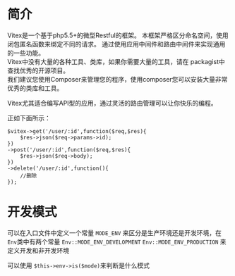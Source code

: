 # 简介

Vitex是一个基于php5.5+的微型Restful的框架。
本框架严格区分命名空间，使用闭包匿名函数来绑定不同的请求。
通过使用应用中间件和路由中间件来实现通用的一些功能。   
Vitex中没有大量的各种工具、类库，如果你需要大量的工具，请在 packagist中查找优秀的开源项目。    
我们建议您使用Composer来管理您的程序，使用composer您可以安装大量非常优秀的类库和工具。   

Vitex尤其适合编写API型的应用，通过灵活的路由管理可以让你快乐的编程。

正如下面所示：  

	$vitex->get('/user/:id',function($req,$res){
		$res->json($req->params->id);
	})
	->post('/user/:id',function($req,$res){
		$res->json($req->body);
	})
	->delete('/user/:id',function(){
		//删除
	});
	
	
# 开发模式

可以在入口文件中定义一个常量 `MODE_ENV`	来区分是生产环境还是开发环境，在 `Env`类中有两个常量
`Env::MODE_ENV_DEVELOPMENT`   `Env::MODE_ENV_PRODUCTION`  来定义开发和非开发环境

可以使用 `$this->env->is($mode)`来判断是什么模式